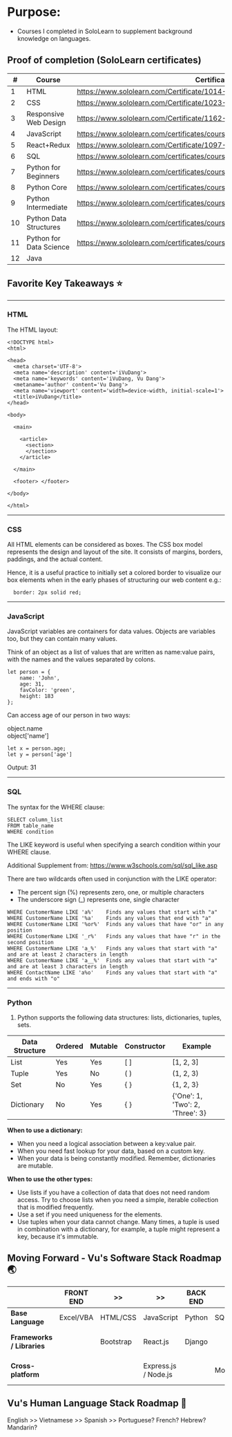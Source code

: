 # Purpose: 
* Courses I completed in SoloLearn to supplement background knowledge on languages. 

## Proof of completion (SoloLearn certificates)

| # | Course  | Certificate |
| ------------- | ------------- | ------------- |
| 1 | HTML  | https://www.sololearn.com/Certificate/1014-18375186/jpg  |
| 2 | CSS  | https://www.sololearn.com/Certificate/1023-18375186/jpg  |
| 3 | Responsive Web Design  | https://www.sololearn.com/Certificate/1162-18375186/jpg  |
| 4 | JavaScript  | https://www.sololearn.com/certificates/course/en/18375186/1024/landscape/png  |
| 5 | React+Redux  | https://www.sololearn.com/Certificate/1097-18375186/jpg/  |
| 6 | SQL  | https://www.sololearn.com/certificates/course/en/18375186/1060/landscape/png  |
| 7 | Python for Beginners  | https://www.sololearn.com/certificates/course/en/18375186/1157/landscape/png |
| 8 | Python Core  | https://www.sololearn.com/certificates/course/en/18375186/1073/landscape/png  |
| 9 | Python Intermediate  |   https://www.sololearn.com/certificates/course/en/18375186/1158/landscape/png	|
| 10 | Python Data Structures  | https://www.sololearn.com/certificates/course/en/18375186/1159/landscape/png  |
| 11 | Python for Data Science  |  https://www.sololearn.com/certificates/course/en/18375186/1161/landscape/png  |
| 12 | Java  |   |


## Favorite Key Takeaways :star:
- - - -
### HTML 
The HTML layout:

```
<!DOCTYPE html>
<html>

<head>
  <meta charset='UTF-8'>
  <meta name='description' content='iVuDang'> 
  <meta name='keywords' content='iVuDang, Vu Dang'>
  <metaname='author' content='Vu Dang'>
  <meta name='viewport' content='width=device-width, initial-scale=1'>
  <title>iVuDang</title> 
</head> 

<body>

  <main> 
  
    <article>
      <section> 
      </section> 
    </article>
    
  </main> 
 
  <footer> </footer> 
  
</body>

</html>
```

- - - -
### CSS
All HTML elements can be considered as boxes. The CSS box model represents the design and layout of the site. It consists of margins, borders, paddings, and the actual content. 

Hence, it is a useful practice to initially set a colored border to visualize our box elements when in the early phases of structuring our web content e.g.:

```
  border: 2px solid red;
```


- - - -
### JavaScript
JavaScript variables are containers for data values. Objects are variables too, but they can contain many values. 

Think of an object as a list of values that are written as name:value pairs, with the names and the values separated by colons. 
```
let person = {
	name: 'John', 
	age: 31,
	favColor: 'green',
	height: 183
};
```

Can access age of our person in two ways: 

object.name <br>
object['name']

```
let x = person.age;
let y = person['age']
```

Output: 31



- - - -
### SQL
The syntax for the WHERE clause:

```
SELECT column_list 
FROM table_name 
WHERE condition 
```

The LIKE keyword is useful when specifying a search condition within your WHERE clause.

Additional Supplement from: https://www.w3schools.com/sql/sql_like.asp

There are two wildcards often used in conjunction with the LIKE operator:
* The percent sign (%) represents zero, one, or multiple characters
* The underscore sign (_) represents one, single character

```
WHERE CustomerName LIKE 'a%' 	Finds any values that start with "a"
WHERE CustomerName LIKE '%a' 	Finds any values that end with "a"
WHERE CustomerName LIKE '%or%' 	Finds any values that have "or" in any position
WHERE CustomerName LIKE '_r%' 	Finds any values that have "r" in the second position
WHERE CustomerName LIKE 'a_%' 	Finds any values that start with "a" and are at least 2 characters in length
WHERE CustomerName LIKE 'a__%' 	Finds any values that start with "a" and are at least 3 characters in length
WHERE ContactName LIKE 'a%o' 	Finds any values that start with "a" and ends with "o"
```

- - - -
### Python
1. Python supports the following data structures: lists, dictionaries, tuples, sets. 

| Data Structure | Ordered  | Mutable | Constructor | Example |
| ------------- | ------------- | ------------- | ------------- | ------------- |
| List | Yes | Yes | [ ] | [1, 2, 3] 
| Tuple | Yes | No | ( ) | (1, 2, 3)
| Set | No | Yes | { } | {1, 2, 3}
| Dictionary | No | Yes | { } | {'One': 1, 'Two': 2, 'Three': 3} 


**When to use a dictionary:**
- When you need a logical association between a key:value pair.
- When you need fast lookup for your data, based on a custom key. 
- When your data is being constantly modified. Remember, dictionaries are mutable. 

**When to use the other types:**
- Use lists if you have a collection of data that does not need random access. Try to choose lists when you need a simple, iterable collection that is modified frequently. 
- Use a set if you need uniqueness for the elements. 
- Use tuples when your data cannot change. 
Many times, a tuple is used in combination with a dictionary, for example, a tuple might represent a key, because it's immutable. 


## Moving Forward - Vu's Software Stack Roadmap :earth_asia: 

| | **FRONT END**  | >> | >> | **BACK END** | >> | >> | **UI/UX DESIGN** |
| ------------- | ------------- | ------------- | ------------- | ------------- |------------- | ------------- | ------------- |
| **Base Language** | Excel/VBA | HTML/CSS | JavaScript | Python | SQL | Java | Adobe Photoshop|
| **Frameworks / Libraries** | | Bootstrap | React.js | Django | | | Adobe Premiere Pro | 
| **Cross-platform** | | | Express.js / Node.js | | MongoDB | | Adobe After Effects |


## Vu's Human Language Stack Roadmap :speech_balloon:
English >> Vietnamese >> Spanish >> Portuguese? French? Hebrew? Mandarin? 

